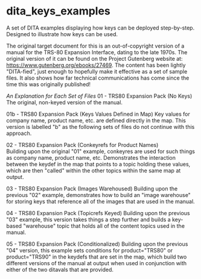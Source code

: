 # dita_keys_examples
A set of DITA examples displaying how keys can be deployed step-by-step. Designed to illustrate how keys can be used. 

The original target document for this is an out-of-copyright version of a manual for the TRS-80 Expansion Interface, dating to the late 1970s. The original version of it can be found on the Project Gutenberg website at: https://www.gutenberg.org/ebooks/27469. The content has been lightly "DITA-fied", just enough to hopefully make it effective as a set of sample files. It also shows how far technical communications has come since the time this was originally published!

*An Explanation for Each Set of Files*
01 - TRS80 Expansion Pack (No Keys)	
The original, non-keyed version of the manual.

01b - TRS80 Expansion Pack (Keys Values Defined in Map)
Key values for company name, product name, etc. are defined directly in the map. This version is labelled "b" as the following sets of files do not continue with this approach.

02 - TRS80 Expansion Pack (Conkeyrefs for Product Names)	
Building upon the original "01" example, conkeyres are used for such things as company name, product name, etc. Demonstrates the interaction between the keydef in the map that points to a topic holding these values, which are then "called" within the other topics within the same map at output.

03 - TRS80 Expansion Pack (Images Warehoused)
Building upon the previous "02" example, demonstrates how to build an "image warehouse" for storing keys that reference all of the images that are used in the manual.

04 - TRS80 Expansion Pack (Topicrefs Keyed)
Building upon the previous "03" example, this version takes things a step further and builds a key-based "warehouse" topic that holds all of the content topics used in the manual.

05 - TRS80 Expansion Pack (Conditionalized)
Building upon the previous "04" version, this example sets conditions for product="TRS80" or product="TRS90" in the keydefs that are set in the map, which build two different versions of the manual at output when used in conjunction with either of the two ditavals that are provided.
